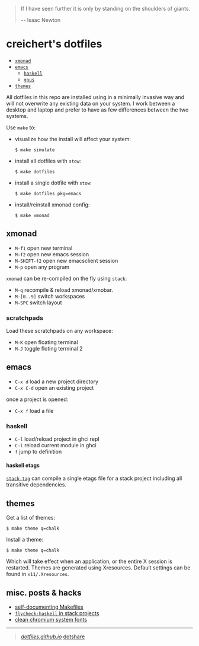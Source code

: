
> If I have seen further it is only by standing on the shoulders of giants.
>
> -- Isaac Newton

# creichert's dotfiles

- [`xmonad`](#xmonad)
- [`emacs`](#emacs)
  - [`haskell`](#haskell)
  - [`gnus`](#gnus)
- [`themes`](#themes)

All dotfiles in this repo are installed using in a minimally invasive way and
will not overwrite any existing data on your system. I work between a desktop
and laptop and prefer to have as few differences between the two systems.

Use `make` to:

- visualize how the install will affect your system:

      $ make simulate

- install all dotfiles with `stow`:

      $ make dotfiles

- install a single dotfile with `stow`:

      $ make dotfiles pkg=emacs

- install/reinstall xmonad config:

      $ make xmonad

## xmonad

- `M-f1` open new terminal
- `M-f2` open new emacs session
- `M-SHIFT-f2` open new emacsclient session
- `M-p`  open any program

`xmonad` can be re-compiled on the fly using `stack`:

- `M-q` recompile & reload xmonad/xmobar.
- `M-[0..9]` switch workspaces
- `M-SPC` switch layout

### scratchpads

Load these scratchpads on any workspace:

- `M-K` open floating terminal
- `M-J` toggle floting terminal 2

## emacs

- `C-x d` load a new project directory
- `C-x C-d` open an existing project

once a project is opened:
- `C-x f` load a file

### haskell

- `C-l` load/reload project in ghci repl
- `C-l` reload current module in ghci
- `f` jump to definition

#### haskell etags

[`stack-tag`](https://github.com/creichert/stack-tag) can compile a
single etags file for a stack project including all transitive
dependencies.


## themes

Get a list of themes:

    $ make theme q=chalk

Install a theme:

    $ make theme q=chalk

Which will take effect when an application, or the entire X session is
restarted. Themes are generated using Xresources. Default settings can be
found in `x11/.Xresources`.


## misc. posts & hacks

- [self-documenting Makefiles](docs/self-documenting-makefiles.md)
- [`flycheck-haskell` in stack projects](docs/flycheck-haskell-in-stack-projects.md)
- [clean chromium system fonts](docs/clean-chromium-system-fonts.md)

---

> [_dotfiles.github.io_](https://dotfiles.github.io/)
> [dotshare](http://dotshare.it/dots/1027/)
